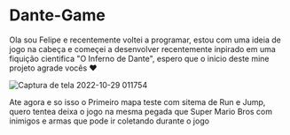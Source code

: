 # Dante-Game
Ola sou Felipe e recentemente voltei a programar, estou com uma ideia de jogo na cabeça e começei a desenvolver recentemente inpirado em uma fiquição cientifica "O Inferno de Dante", espero que o inicio deste mine projeto agrade vocês ❤

![Captura de tela 2022-10-29 011754](https://user-images.githubusercontent.com/80917181/198842240-9b43cda2-c2ca-4393-b9ec-fa2e09d5becf.png)

Ate agora e so isso o Primeiro mapa teste com sitema de Run e Jump, quero tentea deixa o jogo na mesma pegada que Super Mario Bros com inimigos e armas que pode ir coletando durante o jogo
